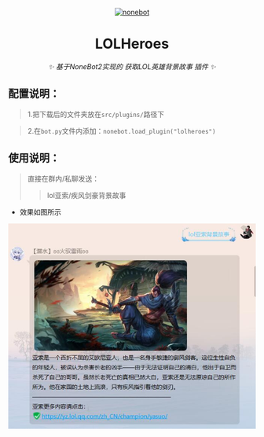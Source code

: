 <p align="center">
  <a href="https://v2.nonebot.dev/"><img src="https://avatars.githubusercontent.com/u/53791401?v=4" width="200" height="200" alt="nonebot"></a>
</p>

<div align="center">

# LOLHeroes

_✨ 基于NoneBot2实现的 获取LOL英雄背景故事 插件 ✨_

</div>

## 配置说明：

> 1.把下载后的文件夹放在`src/plugins/`路径下

> 2.在`bot.py`文件内添加：`nonebot.load_plugin("lolheroes")`

## 使用说明：

> 直接在群内/私聊发送：
>> lol亚索/疾风剑豪背景故事

 - 效果如图所示
 
![效果如图所示](https://raw.githubusercontent.com/cjladmin/lolheroes/main/lolheroes/data/yasuo.jpg)
